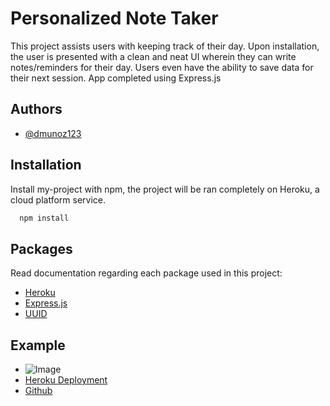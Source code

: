 # Personalized Note Taker

This project assists users with keeping track of their day. Upon installation, the user is presented with a clean and neat UI wherein they can write notes/reminders for their day. Users even have the ability to save data for their next session. App completed using Express.js 

## Authors

- [@dmunoz123](https://github.com/dmunoz123)


## Installation

Install my-project with npm, the project will be ran completely on Heroku, a cloud platform service.

```bash
  npm install
```

## Packages

Read documentation regarding each package used in this project:
- [Heroku](https://devcenter.heroku.com/categories/reference)
- [Express.js](https://expressjs.com/)
- [UUID](https://www.npmjs.com/package/uuid)

## Example

- ![Image](https://drive.google.com/file/d/1wPbtTeZo361VlcNnuq-2LTvyGzDpkff2/view?usp=sharing)
- [Heroku Deployment](https://personalizednotetaker-319e3eb3645f.herokuapp.com/)
- [Github](https://github.com/dmunoz123/PersonalizedNoteTaker)